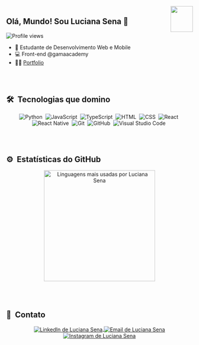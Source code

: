 <img align="right" height="70em" width="60" src="https://raw.githubusercontent.com/gist/coderlucianasena/c21a6e2fdbaf25a2d9b1a73c52c0671c/raw/5b32f51abde2db6f46789b733441090cbda53a4a/githubcard.svg"/>

## Olá, Mundo! Sou Luciana Sena 👋

<p align="left"> <img src="https://komarev.com/ghpvc/?username=coderlucianasena&color=blue" alt="Profile views" /> </p>

- 🚀 Estudante de Desenvolvimento Web e Mobile
- 💻 Front-end @gamaacademy
- 👨‍💻 [Portfolio](https://portfolio-sena.vercel.app/#) 

<br><br>

## 🛠 &nbsp;Tecnologias que domino
<div align="center"> 

<!-- Lista de tecnologias com ícones -->
![Python](https://img.shields.io/badge/-Python-05122A?style=flat&logo=python)&nbsp;
![JavaScript](https://img.shields.io/badge/-JavaScript-05122A?style=flat&logo=javascript)&nbsp;
![TypeScript](https://img.shields.io/badge/-TypeScript-05122A?style=flat&logo=typescript)&nbsp;
![HTML](https://img.shields.io/badge/-HTML-05122A?style=flat&logo=HTML5)&nbsp;
![CSS](https://img.shields.io/badge/-CSS-05122A?style=flat&logo=CSS3&logoColor=1572B6)&nbsp;
![React](https://img.shields.io/badge/-React-05122A?style=flat&logo=react)&nbsp;
![React Native](https://img.shields.io/badge/-React%20Native-05122A?style=flat&logo=react)&nbsp;
![Git](https://img.shields.io/badge/-Git-05122A?style=flat&logo=git)&nbsp;
![GitHub](https://img.shields.io/badge/-GitHub-05122A?style=flat&logo=github)&nbsp;
![Visual Studio Code](https://img.shields.io/badge/-Visual%20Studio%20Code-05122A?style=flat&logo=visual-studio-code&logoColor=007ACC)&nbsp;
</div>

<br><br>

## ⚙️ &nbsp;Estatísticas do GitHub

<div align="center">
<a href="https://github.com/coderlucianasena">
  <!-- Estatísticas de linguagens -->
  <img width="300em" src="https://github-readme-stats.vercel.app/api/top-langs/?username=coderlucianasena&layout=compact&theme=vision-friendly-dark&hide_title=true" alt="Linguagens mais usadas por Luciana Sena"/>
</a>
</div>

<br><br>

## 👾 &nbsp;Contato

<p align="center">
  <a href="https://linkedin.com/in/coderlucianasena" target="_blank">
    <img align="center" src="https://img.shields.io/badge/-LinkedIn-05122A?style=flat&logo=linkedin" alt="LinkedIn de Luciana Sena"/>
  </a>

  <a href="mailto:coder.lucianasena@gmail.com" target="_blank">
    <img align="center" src="https://img.shields.io/badge/-Gmail-05122A?style=flat&logo=gmail" alt="Email de Luciana Sena"/>
  </a>
  
  <a href="https://instagram.com/sena.on" target="_blank">
    <img align="center" src="https://img.shields.io/badge/-Instagram-05122A?style=flat&logo=instagram" alt="Instagram de Luciana Sena"/>
  </a>
  
</p>

<!-- ## 🎮 Fun

  ![Snake animation](https://github.com/rafaballerini/rafaballerini/blob/output/github-contribution-grid-snake.svg) -->
